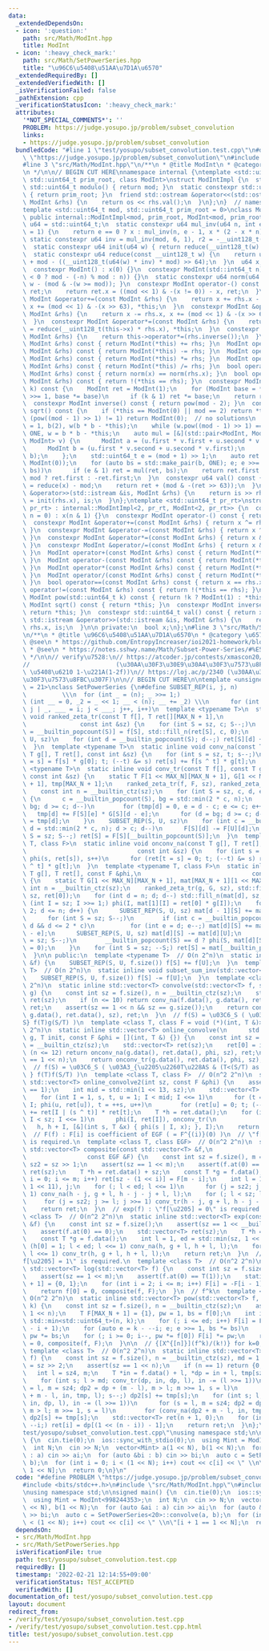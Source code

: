 ```yaml
---
data:
  _extendedDependsOn:
  - icon: ':question:'
    path: src/Math/ModInt.hpp
    title: ModInt
  - icon: ':heavy_check_mark:'
    path: src/Math/SetPowerSeries.hpp
    title: "\u96C6\u5408\u51AA\u7D1A\u6570"
  _extendedRequiredBy: []
  _extendedVerifiedWith: []
  _isVerificationFailed: false
  _pathExtension: cpp
  _verificationStatusIcon: ':heavy_check_mark:'
  attributes:
    '*NOT_SPECIAL_COMMENTS*': ''
    PROBLEM: https://judge.yosupo.jp/problem/subset_convolution
    links:
    - https://judge.yosupo.jp/problem/subset_convolution
  bundledCode: "#line 1 \"test/yosupo/subset_convolution.test.cpp\"\n#define PROBLEM\
    \ \"https://judge.yosupo.jp/problem/subset_convolution\"\n#include <bits/stdc++.h>\n\
    #line 3 \"src/Math/ModInt.hpp\"\n/**\n * @title ModInt\n * @category \u6570\u5B66\
    \n */\n\n// BEGIN CUT HERE\nnamespace internal {\ntemplate <std::uint64_t mod,\
    \ std::uint64_t prim_root, class ModInt>\nstruct ModIntImpl {\n  static constexpr\
    \ std::uint64_t modulo() { return mod; }\n  static constexpr std::uint64_t pr_rt()\
    \ { return prim_root; }\n  friend std::ostream &operator<<(std::ostream &os, const\
    \ ModInt &rhs) {\n    return os << rhs.val();\n  }\n};\n}  // namespace internal\n\
    template <std::uint64_t mod, std::uint64_t prim_root = 0>\nclass ModInt\n    :\
    \ public internal::ModIntImpl<mod, prim_root, ModInt<mod, prim_root>> {\n  using\
    \ u64 = std::uint64_t;\n  static constexpr u64 mul_inv(u64 n, int e = 6, u64 x\
    \ = 1) {\n    return e == 0 ? x : mul_inv(n, e - 1, x * (2 - x * n));\n  }\n \
    \ static constexpr u64 inv = mul_inv(mod, 6, 1), r2 = -__uint128_t(mod) % mod;\n\
    \  static constexpr u64 init(u64 w) { return reduce(__uint128_t(w) * r2); }\n\
    \  static constexpr u64 reduce(const __uint128_t w) {\n    return u64(w >> 64)\
    \ + mod - ((__uint128_t(u64(w) * inv) * mod) >> 64);\n  }\n  u64 x;\n\n public:\n\
    \  constexpr ModInt() : x(0) {}\n  constexpr ModInt(std::int64_t n) : x(init(n\
    \ < 0 ? mod - (-n) % mod : n)) {}\n  static constexpr u64 norm(u64 w) { return\
    \ w - (mod & -(w >= mod)); }\n  constexpr ModInt operator-() const {\n    ModInt\
    \ ret;\n    return ret.x = ((mod << 1) & -(x != 0)) - x, ret;\n  }\n  constexpr\
    \ ModInt &operator+=(const ModInt &rhs) {\n    return x += rhs.x - (mod << 1),\
    \ x += (mod << 1) & -(x >> 63), *this;\n  }\n  constexpr ModInt &operator-=(const\
    \ ModInt &rhs) {\n    return x -= rhs.x, x += (mod << 1) & -(x >> 63), *this;\n\
    \  }\n  constexpr ModInt &operator*=(const ModInt &rhs) {\n    return this->x\
    \ = reduce(__uint128_t(this->x) * rhs.x), *this;\n  }\n  constexpr ModInt &operator/=(const\
    \ ModInt &rhs) {\n    return this->operator*=(rhs.inverse());\n  }\n  ModInt operator+(const\
    \ ModInt &rhs) const { return ModInt(*this) += rhs; }\n  ModInt operator-(const\
    \ ModInt &rhs) const { return ModInt(*this) -= rhs; }\n  ModInt operator*(const\
    \ ModInt &rhs) const { return ModInt(*this) *= rhs; }\n  ModInt operator/(const\
    \ ModInt &rhs) const { return ModInt(*this) /= rhs; }\n  bool operator==(const\
    \ ModInt &rhs) const { return norm(x) == norm(rhs.x); }\n  bool operator!=(const\
    \ ModInt &rhs) const { return !(*this == rhs); }\n  constexpr ModInt pow(std::uint64_t\
    \ k) const {\n    ModInt ret = ModInt(1);\n    for (ModInt base = *this; k; k\
    \ >>= 1, base *= base)\n      if (k & 1) ret *= base;\n    return ret;\n  }\n\
    \  constexpr ModInt inverse() const { return pow(mod - 2); }\n  constexpr ModInt\
    \ sqrt() const {\n    if (*this == ModInt(0) || mod == 2) return *this;\n    if\
    \ (pow((mod - 1) >> 1) != 1) return ModInt(0);  // no solutions\n    ModInt ONE\
    \ = 1, b(2), w(b * b - *this);\n    while (w.pow((mod - 1) >> 1) == ONE) b +=\
    \ ONE, w = b * b - *this;\n    auto mul = [&](std::pair<ModInt, ModInt> u, std::pair<ModInt,\
    \ ModInt> v) {\n      ModInt a = (u.first * v.first + u.second * v.second * w);\n\
    \      ModInt b = (u.first * v.second + u.second * v.first);\n      return std::make_pair(a,\
    \ b);\n    };\n    std::uint64_t e = (mod + 1) >> 1;\n    auto ret = std::make_pair(ONE,\
    \ ModInt(0));\n    for (auto bs = std::make_pair(b, ONE); e; e >>= 1, bs = mul(bs,\
    \ bs))\n      if (e & 1) ret = mul(ret, bs);\n    return ret.first.val() * 2 <\
    \ mod ? ret.first : -ret.first;\n  }\n  constexpr u64 val() const {\n    u64 ret\
    \ = reduce(x) - mod;\n    return ret + (mod & -(ret >> 63));\n  }\n  friend std::istream\
    \ &operator>>(std::istream &is, ModInt &rhs) {\n    return is >> rhs.x, rhs.x\
    \ = init(rhs.x), is;\n  }\n};\ntemplate <std::uint64_t pr_rt>\nstruct ModInt<2,\
    \ pr_rt> : internal::ModIntImpl<2, pr_rt, ModInt<2, pr_rt>> {\n  constexpr ModInt(std::int64_t\
    \ n = 0) : x(n & 1) {}\n  constexpr ModInt operator-() const { return *this; }\n\
    \  constexpr ModInt &operator+=(const ModInt &rhs) { return x ^= rhs.x, *this;\
    \ }\n  constexpr ModInt &operator-=(const ModInt &rhs) { return x ^= rhs.x, *this;\
    \ }\n  constexpr ModInt &operator*=(const ModInt &rhs) { return x &= rhs.x, *this;\
    \ }\n  constexpr ModInt &operator/=(const ModInt &rhs) { return x &= rhs.x, *this;\
    \ }\n  ModInt operator+(const ModInt &rhs) const { return ModInt(*this) += rhs;\
    \ }\n  ModInt operator-(const ModInt &rhs) const { return ModInt(*this) -= rhs;\
    \ }\n  ModInt operator*(const ModInt &rhs) const { return ModInt(*this) *= rhs;\
    \ }\n  ModInt operator/(const ModInt &rhs) const { return ModInt(*this) /= rhs;\
    \ }\n  bool operator==(const ModInt &rhs) const { return x == rhs.x; }\n  bool\
    \ operator!=(const ModInt &rhs) const { return !(*this == rhs); }\n  constexpr\
    \ ModInt pow(std::uint64_t k) const { return !k ? ModInt(1) : *this; }\n  constexpr\
    \ ModInt sqrt() const { return *this; }\n  constexpr ModInt inverse() const {\
    \ return *this; }\n  constexpr std::uint64_t val() const { return x; }\n  friend\
    \ std::istream &operator>>(std::istream &is, ModInt &rhs) {\n    return is >>\
    \ rhs.x, is;\n  }\n\n private:\n  bool x;\n};\n#line 3 \"src/Math/SetPowerSeries.hpp\"\
    \n/**\n * @title \u96C6\u5408\u51AA\u7D1A\u6570\n * @category \u6570\u5B66\n *\
    \ @see\n * https://github.com/EntropyIncreaser/ioi2021-homework/blob/master/thesis/main.tex\n\
    \ * @see\n * https://notes.sshwy.name/Math/Subset-Power-Series/#%E5%88%86%E6%B2%BB%E5%8D%B7%E7%A7%AF-1\n\
    \ */\n\n// verify\u7528:\n// https://atcoder.jp/contests/xmascon20/tasks/xmascon20_h\n\
    //                        (\u30AA\u30F3\u30E9\u30A4\u30F3\u7573\u8FBC\u307F2 or\
    \ \u5408\u6210 1-\u221A(1-2f))\n// https://loj.ac/p/2340 (\u30AA\u30F3\u30E9\u30A4\
    \u30F3\u7573\u8FBC\u307F)\n\n// BEGIN CUT HERE\n\ntemplate <unsigned short MAX_N\
    \ = 21>\nclass SetPowerSeries {\n#define SUBSET_REP(i, j, n)                 \
    \          \\\n  for (int _ = (n); _ >>= 1;)                         \\\n    for\
    \ (int __ = 0, _2 = _ << 1; __ < (n); __ += _2) \\\n      for (int j = __, i =\
    \ j | _, ___ = i; j < ___; j++, i++)\n  template <typename T>\n  static inline\
    \ void ranked_zeta_tr(const T f[], T ret[][MAX_N + 1],\n                     \
    \               const int &sz) {\n    for (int S = sz, c; S--;)\n      ret[S][c\
    \ = __builtin_popcount(S)] = f[S], std::fill_n(ret[S], c, 0);\n    SUBSET_REP(S,\
    \ U, sz)\n    for (int d = __builtin_popcount(S); d--;) ret[S][d] += ret[U][d];\n\
    \  }\n  template <typename T>\n  static inline void conv_na(const T f[], const\
    \ T g[], T ret[], const int &sz) {\n    for (int s = sz, t; s--;)\n      for (ret[t\
    \ = s] = f[s] * g[0]; t; (--t) &= s) ret[s] += f[s ^ t] * g[t];\n  }\n  template\
    \ <typename T>\n  static inline void conv_tr(const T f[], const T g[], T ret[],\
    \ const int &sz) {\n    static T F[1 << MAX_N][MAX_N + 1], G[1 << MAX_N][MAX_N\
    \ + 1], tmp[MAX_N + 1];\n    ranked_zeta_tr(f, F, sz), ranked_zeta_tr(g, G, sz);\n\
    \    const int n = __builtin_ctz(sz);\n    for (int S = sz, c, d, e, bg; S--;)\
    \ {\n      c = __builtin_popcount(S), bg = std::min(2 * c, n);\n      for (d =\
    \ bg; d >= c; d--)\n        for (tmp[d] = 0, e = d - c; e <= c; e++)\n       \
    \   tmp[d] += F[S][e] * G[S][d - e];\n      for (d = bg; d >= c; d--) F[S][d]\
    \ = tmp[d];\n    }\n    SUBSET_REP(S, U, sz)\n    for (int c = __builtin_popcount(U),\
    \ d = std::min(2 * c, n); d > c; d--)\n      F[S][d] -= F[U][d];\n    for (int\
    \ S = sz; S--;) ret[S] = F[S][__builtin_popcount(S)];\n  }\n  template <typename\
    \ T, class F>\n  static inline void onconv_na(const T g[], T ret[], const F &phi,\n\
    \                               const int &sz) {\n    for (int s = 1, t; s < sz;\
    \ phi(s, ret[s]), s++)\n      for (ret[t = s] = 0; t; (--t) &= s) ret[s] += ret[s\
    \ ^ t] * g[t];\n  }\n  template <typename T, class F>\n  static inline void onconv_tr(const\
    \ T g[], T ret[], const F &phi,\n                               const int &sz)\
    \ {\n    static T G[1 << MAX_N][MAX_N + 1], mat[MAX_N + 1][1 << MAX_N];\n    const\
    \ int n = __builtin_ctz(sz);\n    ranked_zeta_tr(g, G, sz), std::fill_n(mat[0],\
    \ sz, ret[0]);\n    for (int d = n; d; d--) std::fill_n(mat[d], sz, 0);\n    for\
    \ (int I = sz; I >>= 1;) phi(I, mat[1][I] = ret[0] * g[I]);\n    for (int d =\
    \ 2; d <= n; d++) {\n      SUBSET_REP(S, U, sz) mat[d - 1][S] += mat[d - 1][U];\n\
    \      for (int S = sz; S--;)\n        if (int c = __builtin_popcount(S); c <=\
    \ d && d <= 2 * c)\n          for (int e = d; e--;) mat[d][S] += mat[e][S] * G[S][d\
    \ - e];\n      SUBSET_REP(S, U, sz) mat[d][S] -= mat[d][U];\n      for (int S\
    \ = sz; S--;)\n        __builtin_popcount(S) == d ? phi(S, mat[d][S]), 0 : (mat[d][S]\
    \ = 0);\n    }\n    for (int S = sz; --S;) ret[S] = mat[__builtin_popcount(S)][S];\n\
    \  }\n\n public:\n  template <typename T>  // O(n 2^n)\n  static inline void subset_sum(std::vector<T>\
    \ &f) {\n    SUBSET_REP(S, U, f.size()) f[S] += f[U];\n  }\n  template <typename\
    \ T>  // O(n 2^n)\n  static inline void subset_sum_inv(std::vector<T> &f) {\n\
    \    SUBSET_REP(S, U, f.size()) f[S] -= f[U];\n  }\n  template <class T>  // O(n^2\
    \ 2^n)\n  static inline std::vector<T> convolve(std::vector<T> f, std::vector<T>\
    \ g) {\n    const int sz = f.size(), n = __builtin_ctz(sz);\n    std::vector<T>\
    \ ret(sz);\n    if (n <= 10) return conv_na(f.data(), g.data(), ret.data(), sz),\
    \ ret;\n    assert(sz == 1 << n && sz == g.size());\n    return conv_tr(f.data(),\
    \ g.data(), ret.data(), sz), ret;\n  }\n  // f(S) = \u03C6_S ( \u03A3_{T\u228A\
    S} f(T)g(S/T) )\n  template <class T, class F = void (*)(int, T &)>  // O(n^2\
    \ 2^n)\n  static inline std::vector<T> online_convolve(\n      std::vector<T>\
    \ g, T init, const F &phi = [](int, T &) {}) {\n    const int sz = g.size(), n\
    \ = __builtin_ctz(sz);\n    std::vector<T> ret(sz);\n    ret[0] = init;\n    if\
    \ (n <= 12) return onconv_na(g.data(), ret.data(), phi, sz), ret;\n    assert(sz\
    \ == 1 << n);\n    return onconv_tr(g.data(), ret.data(), phi, sz), ret;\n  }\n\
    \  // f(S) = \u03C6_S ( \u03A3_{\u2205\u2260T\u228AS & (T<(S/T) as binary numbers)\
    \ } f(T)f(S/T) )\n  template <class T, class F>  // O(n^2 2^n)\n  static inline\
    \ std::vector<T> online_convolve2(int sz, const F &phi) {\n    assert(__builtin_popcount(sz)\
    \ == 1);\n    int mid = std::min(1 << 13, sz);\n    std::vector<T> ret(sz, 0);\n\
    \    for (int I = 1, s, t, u = 1; I < mid; I <<= 1)\n      for (t = s = 0; s <\
    \ I; phi(u, ret[u]), t = ++s, u++)\n        for (ret[u] = 0; t; (--t) &= s) ret[u]\
    \ += ret[I | (s ^ t)] * ret[t];\n    T *h = ret.data();\n    for (int I = mid;\
    \ I < sz; I <<= 1)\n      phi(I, ret[I]), onconv_tr(\n                       \
    \   h, h + I, [&](int s, T &x) { phi(s | I, x); }, I);\n    return ret;\n  }\n\
    \  // F(f) : F[i] is coefficient of EGF ( = F^{(i)}(0) )\n  // \"f[\u2205] = 0\"\
    \ is required.\n  template <class T, class EGF>  // O(n^2 2^n)\n  static inline\
    \ std::vector<T> composite(const std::vector<T> &f,\n                        \
    \                 const EGF &F) {\n    const int sz = f.size(), m = __builtin_ctz(sz),\
    \ sz2 = sz >> 1;\n    assert(sz == 1 << m);\n    assert(f.at(0) == 0);\n    std::vector<T>\
    \ ret(sz);\n    T *h = ret.data() + sz;\n    const T *g = f.data();\n    for (int\
    \ i = 0; i <= m; i++) ret[sz - (1 << i)] = F[m - i];\n    int l = 1, ed = std::min(sz,\
    \ 1 << 11), j;\n    for (; l < ed; l <<= 1)\n      for (j = sz2; j >= l; j >>=\
    \ 1) conv_na(h - j, g + l, h - j - j + l, l);\n    for (; l < sz; l <<= 1)\n \
    \     for (j = sz2; j >= l; j >>= 1) conv_tr(h - j, g + l, h - j - j + l, l);\n\
    \    return ret;\n  }\n  // exp(f) : \"f[\u2205] = 0\" is required.\n  template\
    \ <class T>  // O(n^2 2^n)\n  static inline std::vector<T> exp(const std::vector<T>\
    \ &f) {\n    const int sz = f.size();\n    assert(sz == 1 << __builtin_ctz(sz));\n\
    \    assert(f.at(0) == 0);\n    std::vector<T> ret(sz);\n    T *h = ret.data();\n\
    \    const T *g = f.data();\n    int l = 1, ed = std::min(sz, 1 << 11);\n    for\
    \ (h[0] = 1; l < ed; l <<= 1) conv_na(h, g + l, h + l, l);\n    for (; l < sz;\
    \ l <<= 1) conv_tr(h, g + l, h + l, l);\n    return ret;\n  }\n  // log(f) : \"\
    f[\u2205] = 1\" is required.\n  template <class T>  // O(n^2 2^n)\n  static inline\
    \ std::vector<T> log(std::vector<T> f) {\n    const int sz = f.size(), m = __builtin_ctz(sz);\n\
    \    assert(sz == 1 << m);\n    assert(f.at(0) == T(1));\n    static T F[MAX_N\
    \ + 1] = {0, 1};\n    for (int i = 2; i <= m; i++) F[i] = -F[i - 1] * (i - 1);\n\
    \    return f[0] = 0, composite(f, F);\n  }\n  // f^k\n  template <class T>  //\
    \ O(n^2 2^n)\n  static inline std::vector<T> pow(std::vector<T> f, std::uint64_t\
    \ k) {\n    const int sz = f.size(), n = __builtin_ctz(sz);\n    assert(sz ==\
    \ 1 << n);\n    T F[MAX_N + 1] = {1}, pw = 1, bs = f[0];\n    int i = 1, ed =\
    \ std::min<std::uint64_t>(n, k);\n    for (; i <= ed; i++) F[i] = F[i - 1] * (k\
    \ - i + 1);\n    for (auto e = k - --i; e; e >>= 1, bs *= bs)\n      if (e & 1)\
    \ pw *= bs;\n    for (; i >= 0; i--, pw *= f[0]) F[i] *= pw;\n    return f[0]\
    \ = 0, composite(f, F);\n  }\n\n  // {[X^{[n]}](f^k)/(k!)} for k=0,1,...,n\n \
    \ template <class T>  // O(n^2 2^n)\n  static inline std::vector<T> egf(std::vector<T>\
    \ f) {\n    const int sz = f.size(), n = __builtin_ctz(sz), md = 1 << 11, sz4\
    \ = sz >> 2;\n    assert(sz == 1 << n);\n    if (n == 1) return {0, f[1]};\n \
    \   int l = sz4, m;\n    T *in = f.data() + l, *dp = in + l, tmp[sz4], *dp2;\n\
    \    for (int s; l > md; conv_tr(dp, in, dp, l), in -= (l >>= 1))\n      for (s\
    \ = l, m = sz4; dp2 = dp + (m - l), m > l; m >>= 1, s = l)\n        for (conv_tr(dp2\
    \ + m - l, in, tmp, l); s--;) dp2[s] += tmp[s];\n    for (int s; l; conv_na(dp,\
    \ in, dp, l), in -= (l >>= 1))\n      for (s = l, m = sz4; dp2 = dp + (m - l),\
    \ m > l; m >>= 1, s = l)\n        for (conv_na(dp2 + m - l, in, tmp, l); s--;)\
    \ dp2[s] += tmp[s];\n    std::vector<T> ret(n + 1, 0);\n    for (int i = n + 1;\
    \ --i;) ret[i] = dp[(1 << (n - i)) - 1];\n    return ret;\n  }\n};\n#line 5 \"\
    test/yosupo/subset_convolution.test.cpp\"\nusing namespace std;\n\nsigned main()\
    \ {\n  cin.tie(0);\n  ios::sync_with_stdio(0);\n  using Mint = ModInt<998244353>;\n\
    \  int N;\n  cin >> N;\n  vector<Mint> a(1 << N), b(1 << N);\n  for (auto &ai\
    \ : a) cin >> ai;\n  for (auto &bi : b) cin >> bi;\n  auto c = SetPowerSeries<20>::convolve(a,\
    \ b);\n  for (int i = 0; i < (1 << N); i++) cout << c[i] << \" \\n\"[i + 1 ==\
    \ 1 << N];\n  return 0;\n}\n"
  code: "#define PROBLEM \"https://judge.yosupo.jp/problem/subset_convolution\"\n\
    #include <bits/stdc++.h>\n#include \"src/Math/ModInt.hpp\"\n#include \"src/Math/SetPowerSeries.hpp\"\
    \nusing namespace std;\n\nsigned main() {\n  cin.tie(0);\n  ios::sync_with_stdio(0);\n\
    \  using Mint = ModInt<998244353>;\n  int N;\n  cin >> N;\n  vector<Mint> a(1\
    \ << N), b(1 << N);\n  for (auto &ai : a) cin >> ai;\n  for (auto &bi : b) cin\
    \ >> bi;\n  auto c = SetPowerSeries<20>::convolve(a, b);\n  for (int i = 0; i\
    \ < (1 << N); i++) cout << c[i] << \" \\n\"[i + 1 == 1 << N];\n  return 0;\n}"
  dependsOn:
  - src/Math/ModInt.hpp
  - src/Math/SetPowerSeries.hpp
  isVerificationFile: true
  path: test/yosupo/subset_convolution.test.cpp
  requiredBy: []
  timestamp: '2022-02-21 12:14:55+09:00'
  verificationStatus: TEST_ACCEPTED
  verifiedWith: []
documentation_of: test/yosupo/subset_convolution.test.cpp
layout: document
redirect_from:
- /verify/test/yosupo/subset_convolution.test.cpp
- /verify/test/yosupo/subset_convolution.test.cpp.html
title: test/yosupo/subset_convolution.test.cpp
---
```

